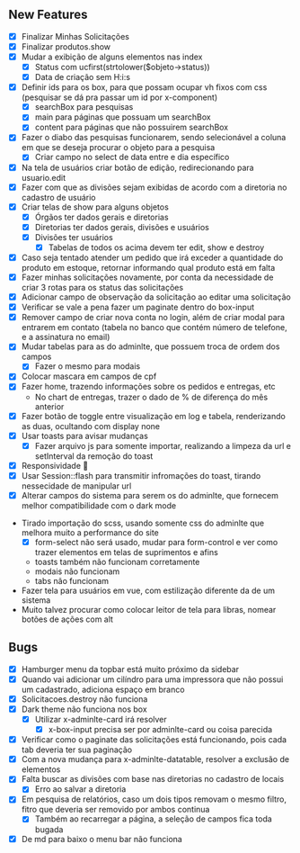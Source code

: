 ## New Features

- [X] Finalizar Minhas Solicitações
- [X] Finalizar produtos.show
- [X] Mudar a exibição de alguns elementos nas index
    - [X] Status com ucfirst(strtolower($objeto->status))
    - [X] Data de criação sem H:i:s
- [X] Definir ids para os box, para que possam ocupar vh fixos com css (pesquisar se dá pra passar um id por x-component)
    - [X] searchBox para pesquisas
    - [X] main para páginas que possuam um searchBox
    - [X] content para páginas que não possuirem searchBox
- [X] Fazer o diabo das pesquisas funcionarem, sendo selecionável a coluna em que se deseja procurar o objeto para a pesquisa
    - [X] Criar campo no select de data entre e dia específico
- [X] Na tela de usuários criar botão de edição, redirecionando para usuario.edit
- [X] Fazer com que as divisões sejam exibidas de acordo com a diretoria no cadastro de usuário
- [X] Criar telas de show para alguns objetos
    - [X] Órgãos ter dados gerais e diretorias
    - [X] Diretorias ter dados gerais, divisões e usuários
    - [X] Divisões ter usuários
        - [X] Tabelas de todos os acima devem ter edit, show e destroy
- [X] Caso seja tentado atender um pedido que irá exceder a quantidade do produto em estoque, retornar informando qual produto está em falta
- [X] Fazer minhas solicitações novamente, por conta da necessidade de criar 3 rotas para os status das solicitações 
- [X] Adicionar campo de observação da solicitação ao editar uma solicitação
- [X] Verificar se vale a pena fazer um paginate dentro do box-input
- [X] Remover campo de criar nova conta no login, além de criar modal para entrarem em contato (tabela no banco que contém número de telefone, e a assinatura no email)
- [X] Mudar tabelas para as do adminlte, que possuem troca de ordem dos campos
    - [X] Fazer o mesmo para modais
- [X] Colocar mascara em campos de cpf
- [X] Fazer home, trazendo informações sobre os pedidos e entregas, etc
    - No chart de entregas, trazer o dado de % de diferença do mês anterior
- [X] Fazer botão de toggle entre visualização em log e tabela, renderizando as duas, ocultando com display none
- [X] Usar toasts para avisar mudanças
    - [X] Fazer arquivo js para somente importar, realizando a limpeza da url e setInterval da remoção do toast
- [X] Responsividade 🫣
- [X] Usar Session::flash para transmitir infromações do toast, tirando nessecidade de manipular url
- [X] Alterar campos do sistema para serem os do adminlte, que fornecem melhor compatibilidade com o dark mode
- Tirado importação do scss, usando somente css do adminlte que melhora muito a performance do site
    - [X] form-select não será usado, mudar para form-control e ver como trazer elementos em telas de suprimentos e afins
    - toasts também não funcionam corretamente
    - modais não funcionam
    - tabs não funcionam
- Fazer tela para usuários em vue, com estilização diferente da de um sistema
- Muito talvez procurar como colocar leitor de tela para libras, nomear botões de ações com alt

## Bugs

- [X] Hamburger menu da topbar está muito próximo da sidebar
- [X] Quando vai adicionar um cilíndro para uma impressora que não possui um cadastrado, adiciona espaço em branco
- [X] Solicitacoes.destroy não funciona
- [X] Dark theme não funciona nos box
    - [X] Utilizar x-adminlte-card irá resolver
        - [X] x-box-input precisa ser por adminlte-card ou coisa parecida
- [X] Verificar como o paginate das solicitações está funcionando, pois cada tab deveria ter sua paginação
- [X] Com a nova mudança para x-adminlte-datatable, resolver a exclusão de elementos
- [X] Falta buscar as divisões com base nas diretorias no cadastro de locais
    - [X] Erro ao salvar a diretoria
- [X] Em pesquisa de relatórios, caso um dois tipos removam o mesmo filtro,  fitro que deveria ser removido por ambos continua
    - [X] Também ao recarregar a página, a seleção de campos fica toda bugada
- [X] De md para baixo o menu bar não funciona
